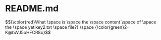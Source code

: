 # README.md

$${\color{red}What \space is \space the \space content \space of \space the \space yetikey2.txt \space file?} \space {\color{green}2-K@bWJ5oHFCR8o\}$$
